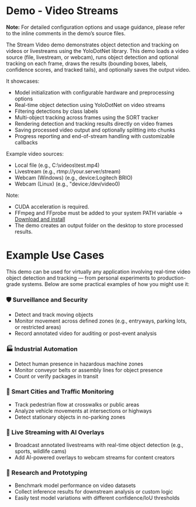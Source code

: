﻿# Demo - Video Streams

**Note:** For detailed configuration options and usage guidance, please refer to the inline comments in the demo’s source files.

The Stream Video demo demonstrates object detection and tracking on videos or livestreams using the YoloDotNet library.
This demo loads a video source (file, livestream, or webcam), runs object detection and optional tracking on each frame,
draws the results (bounding boxes, labels, confidence scores, and tracked tails), and optionally saves the output video.

It showcases:
- Model initialization with configurable hardware and preprocessing options
- Real-time object detection using YoloDotNet on video streams
- Filtering detections by class labels
- Multi-object tracking across frames using the SORT tracker
- Rendering detection and tracking results directly on video frames
- Saving processed video output and optionally splitting into chunks
- Progress reporting and end-of-stream handling with customizable callbacks

Example video sources:
- Local file        (e.g., C:\videos\test.mp4)
- Livestream        (e.g., rtmp://your.server/stream)
- Webcam (Windows)  (e.g., device:Logitech BRIO)
- Webcam (Linux)    (e.g., "device:/dev/video0)

Note:
- CUDA acceleration is required.
- FFmpeg and FFprobe must be added to your system PATH variable -> [Download and install](https://ffmpeg.org/download.html)
- The demo creates an output folder on the desktop to store processed results.

# Example Use Cases
This demo can be used for virtually any application involving real-time video object detection and tracking — from personal experiments to production-grade systems. Below are some practical examples of how you might use it:

### 🛡️ Surveillance and Security
- Detect and track moving objects
- Monitor movement across defined zones (e.g., entryways, parking lots, or restricted areas)
- Record annotated video for auditing or post-event analysis

### 🏭 Industrial Automation
- Detect human presence in hazardous machine zones
- Monitor conveyor belts or assembly lines for object presence
- Count or verify packages in transit

### 🚦 Smart Cities and Traffic Monitoring
- Track pedestrian flow at crosswalks or public areas
- Analyze vehicle movements at intersections or highways
- Detect stationary objects in no-parking zones

### 🎥 Live Streaming with AI Overlays
- Broadcast annotated livestreams with real-time object detection (e.g., sports, wildlife cams)
- Add AI-powered overlays to webcam streams for content creators

### 🧪 Research and Prototyping
- Benchmark model performance on video datasets
- Collect inference results for downstream analysis or custom logic
- Easily test model variations with different confidence/IoU thresholds
